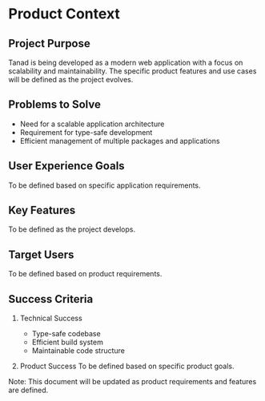 # Product Context

## Project Purpose
Tanad is being developed as a modern web application with a focus on scalability and maintainability. The specific product features and use cases will be defined as the project evolves.

## Problems to Solve
- Need for a scalable application architecture
- Requirement for type-safe development
- Efficient management of multiple packages and applications

## User Experience Goals
To be defined based on specific application requirements.

## Key Features
To be defined as the project develops.

## Target Users
To be defined based on product requirements.

## Success Criteria
1. Technical Success
   - Type-safe codebase
   - Efficient build system
   - Maintainable code structure

2. Product Success
   To be defined based on specific product goals.

Note: This document will be updated as product requirements and features are defined. 
